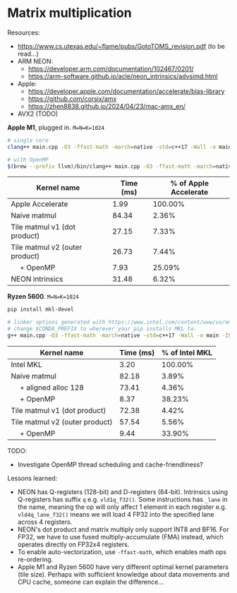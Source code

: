 # Matrix multiplication

Resources:
- https://www.cs.utexas.edu/~flame/pubs/GotoTOMS_revision.pdf (to be read...)
- ARM NEON:
  - https://developer.arm.com/documentation/102467/0201/
  - https://arm-software.github.io/acle/neon_intrinsics/advsimd.html
- Apple:
  - https://developer.apple.com/documentation/accelerate/blas-library
  - https://github.com/corsix/amx
  - https://zhen8838.github.io/2024/04/23/mac-amx_en/
- AVX2 (TODO)

**Apple M1**, plugged in. `M=N=K=1024`

```bash
# single core
clang++ main.cpp -O3 -ffast-math -march=native -std=c++17 -Wall -o main -framework Accelerate -DACCELERATE_NEW_LAPACK && ./main

# with OpenMP
$(brew --prefix llvm)/bin/clang++ main.cpp -O3 -ffast-math -march=native -std=c++17 -Wall -fopenmp -o main -framework Accelerate -DACCELERATE_NEW_LAPACK && ./main

```

Kernel name                    | Time (ms) | % of Apple Accelerate
-------------------------------|-----------|----------------------
Apple Accelerate               |      1.99 | 100.00%
Naive matmul                   |     84.34 |   2.36%
Tile matmul v1 (dot product)   |     27.15 |   7.33%
Tile matmul v2 (outer product) |     26.73 |   7.44%
&emsp; + OpenMP                |      7.93 |  25.09%
NEON intrinsics                |     31.48 |   6.32%

**Ryzen 5600**. `M=N=K=1024`

```bash
pip install mkl-devel

# linker options generated with https://www.intel.com/content/www/us/en/developer/tools/oneapi/onemkl-link-line-advisor.html
# change $CONDA_PREFIX to wherever your pip installs MKL to.
g++ main.cpp -O3 -ffast-math -march=native -std=c++17 -Wall -o main -I$CONDA_PREFIX/include -L$CONDA_PREFIX/lib -m64 -Wl,--no-as-needed -lmkl_intel_ilp64 -lmkl_intel_thread -lmkl_core -liomp5 -lpthread -lm -ldl && LD_LIBRARY_PATH=$CONDA_PREFIX/lib ./main
```

Kernel name                    | Time (ms) | % of Intel MKL
-------------------------------|-----------|----------------
Intel MKL                      |      3.20 | 100.00%
Naive matmul                   |     82.18 |   3.89%
&emsp; + aligned alloc 128     |     73.41 |   4.36%
&emsp; + OpenMP                |      8.37 |  38.23%
Tile matmul v1 (dot product)   |     72.38 |   4.42%
Tile matmul v2 (outer product) |     57.54 |   5.56%
&emsp; + OpenMP                |      9.44 |  33.90%

TODO:
- Investigate OpenMP thread scheduling and cache-friendliness?

Lessons learned:
- NEON has Q-registers (128-bit) and D-registers (64-bit). Intrinsics using Q-registers has suffix `q` e.g. `vld1q_f32()`. Some instructions has `_lane` in the name, meaning the op will only affect 1 element in each register e.g. `vld4q_lane_f32()` means we will load 4 FP32 into the specified lane across 4 registers.
- NEON's dot product and matrix multiply only support INT8 and BF16. For FP32, we have to use fused multiply-accumulate (FMA) instead, which operates directly on FP32x4 registers.
- To enable auto-vectorization, use `-ffast-math`, which enables math ops re-ordering.
- Apple M1 and Ryzen 5600 have very different optimal kernel parameters (tile size). Perhaps with sufficient knowledge about data movements and CPU cache, someone can explain the difference...

